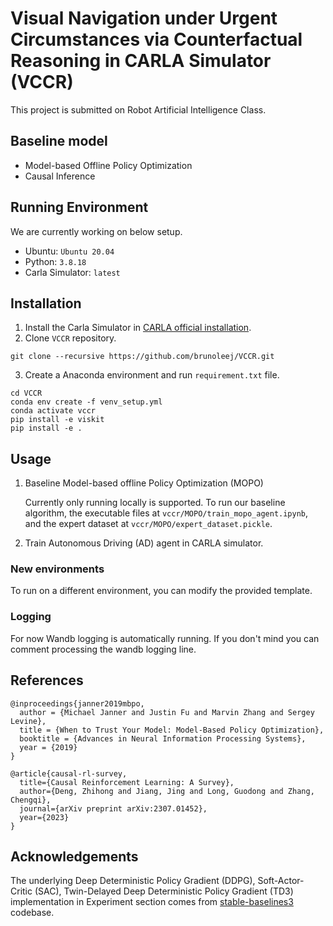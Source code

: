 # Visual Navigation under Urgent Circumstances via Counterfactual Reasoning in CARLA Simulator (VCCR)
This project is submitted on Robot Artificial Intelligence Class.

## Baseline model
- Model-based Offline Policy Optimization
- Causal Inference

## Running Environment
We are currently working on below setup.
- Ubuntu: `Ubuntu 20.04`
- Python: `3.8.18`
- Carla Simulator: `latest`

## Installation
1. Install the Carla Simulator in [CARLA official installation](https://carla.readthedocs.io/en/latest/build_linux/).
2. Clone `VCCR` repository.
```
git clone --recursive https://github.com/brunoleej/VCCR.git
```
3. Create a Anaconda environment and run `requirement.txt` file.
```
cd VCCR
conda env create -f venv_setup.yml
conda activate vccr
pip install -e viskit
pip install -e .
```

## Usage
1. Baseline Model-based offline Policy Optimization (MOPO)

   Currently only running locally is supported.
   To run our baseline algorithm, the executable files at `vccr/MOPO/train_mopo_agent.ipynb`, and the expert dataset at `vccr/MOPO/expert_dataset.pickle`.

3. Train Autonomous Driving (AD) agent in CARLA simulator.



### New environments
To run on a different environment, you can modify the provided template. 

### Logging
For now Wandb logging is automatically running. If you don't mind you can comment processing the wandb logging line.

## References
```
@inproceedings{janner2019mbpo,
  author = {Michael Janner and Justin Fu and Marvin Zhang and Sergey Levine},
  title = {When to Trust Your Model: Model-Based Policy Optimization},
  booktitle = {Advances in Neural Information Processing Systems},
  year = {2019}
}

@article{causal-rl-survey,
  title={Causal Reinforcement Learning: A Survey},
  author={Deng, Zhihong and Jiang, Jing and Long, Guodong and Zhang, Chengqi},
  journal={arXiv preprint arXiv:2307.01452},
  year={2023}
}
```

## Acknowledgements
The underlying Deep Deterministic Policy Gradient (DDPG), Soft-Actor-Critic (SAC), Twin-Delayed Deep Deterministic Policy Gradient (TD3) implementation in Experiment section comes from [stable-baselines3](https://github.com/DLR-RM/stable-baselines3) codebase.
